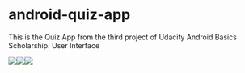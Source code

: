 # android-quiz-app
This is the Quiz App from the third project of Udacity Android Basics Scholarship: User Interface  

<img src=https://cdn-enterprise.discourse.org/udacity/uploads/default/optimized/4X/7/b/1/7b1e302fd0ca8d609d9139387825c3fbbc6b8eb2_1_281x500.png><img src=https://cdn-enterprise.discourse.org/udacity/uploads/default/optimized/4X/a/d/7/ad7cd6ed2723d839315c38edf63b7ca17a320197_1_281x500.png><img src=https://cdn-enterprise.discourse.org/udacity/uploads/default/optimized/4X/c/0/d/c0da747662beda1b4be38abdc11e4c7f31f6e8ea_1_281x500.png>
